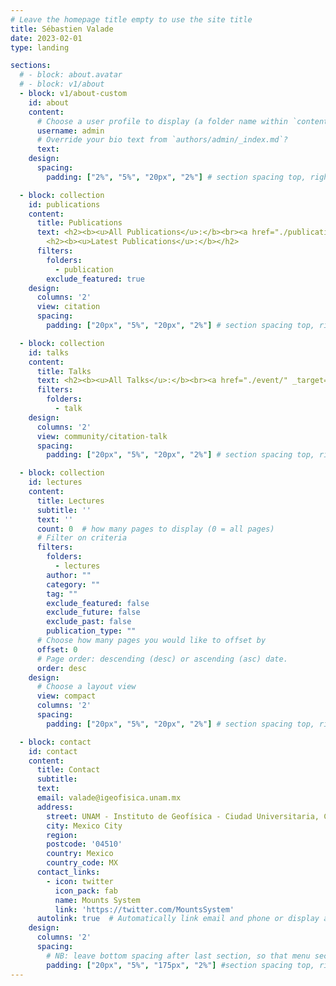 ```yaml
---
# Leave the homepage title empty to use the site title
title: Sébastien Valade
date: 2023-02-01
type: landing

sections:
  # - block: about.avatar
  # - block: v1/about
  - block: v1/about-custom
    id: about
    content:
      # Choose a user profile to display (a folder name within `content/authors/`)
      username: admin
      # Override your bio text from `authors/admin/_index.md`?
      text:  
    design:
      spacing:
        padding: ["2%", "5%", "20px", "2%"] # section spacing top, right, bottom, left

  - block: collection
    id: publications
    content:
      title: Publications
      text: <h2><b><u>All Publications</u>:</b><br><a href="./publication/" _target="_blank">View / filter all 34 academic publications</a></h2><br>
        <h2><b><u>Latest Publications</u>:</b></h2>
      filters:
        folders:
          - publication
        exclude_featured: true
    design:
      columns: '2'
      view: citation
      spacing:
        padding: ["20px", "5%", "20px", "2%"] # section spacing top, right, bottom, left

  - block: collection
    id: talks
    content:
      title: Talks
      text: <h2><b><u>All Talks</u>:</b><br><a href="./event/" _target="_blank">View all talks/posters</a></h2><h2><b><u>Latest Talks</u>:</b></h2>
      filters:
        folders:
          - talk
    design:
      columns: '2'
      view: community/citation-talk
      spacing:
        padding: ["20px", "5%", "20px", "2%"] # section spacing top, right, bottom, left

  - block: collection
    id: lectures
    content:
      title: Lectures
      subtitle: ''
      text: ''
      count: 0  # how many pages to display (0 = all pages)
      # Filter on criteria
      filters:
        folders:
          - lectures
        author: ""
        category: ""
        tag: ""
        exclude_featured: false
        exclude_future: false
        exclude_past: false
        publication_type: ""
      # Choose how many pages you would like to offset by
      offset: 0
      # Page order: descending (desc) or ascending (asc) date.
      order: desc
    design:
      # Choose a layout view
      view: compact
      columns: '2'
      spacing:
        padding: ["20px", "5%", "20px", "2%"] # section spacing top, right, bottom, left

  - block: contact
    id: contact
    content:
      title: Contact
      subtitle:
      text: 
      email: valade@igeofisica.unam.mx
      address:
        street: UNAM - Instituto de Geofísica - Ciudad Universitaria, Circuito de la Investigación Científica s/n
        city: Mexico City
        region: 
        postcode: '04510'
        country: Mexico
        country_code: MX
      contact_links:
        - icon: twitter
          icon_pack: fab
          name: Mounts System
          link: 'https://twitter.com/MountsSystem'
      autolink: true  # Automatically link email and phone or display as text?
    design:
      columns: '2'
      spacing:
        # NB: leave bottom spacing after last section, so that menu section higlight works
        padding: ["20px", "5%", "175px", "2%"] #section spacing top, right, bottom, left
---
```

